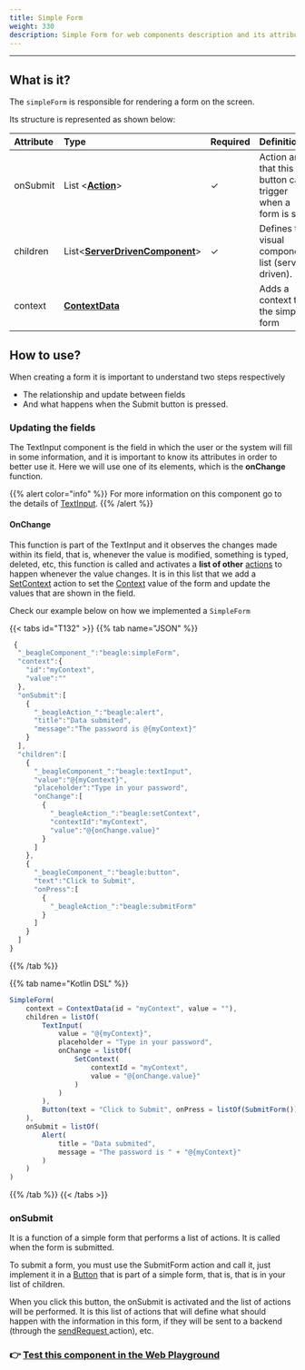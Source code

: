 ```yaml
---
title: Simple Form
weight: 330
description: Simple Form for web components description and its attributes
---
```


---

## What is it?

The `simpleForm` is responsible for rendering a form on the screen. 

Its structure is represented as shown below:

| Attribute | Type | Required | Definition |
| :--- | :--- | :--- | :--- |
| ​onSubmit | List &lt;[**Action**](https://app.gitbook.com/@zup-products/s/beagle/~/drafts/-MJgKhvyrHFMgUm8zhug/v/v1.0-en/api/actions)&gt; |  ✓ | Action array that this button can trigger when a form is sent. |
| children | List&lt;[**ServerDrivenComponent**](https://app.gitbook.com/@zup-products/s/beagle/~/drafts/-MJgKhvyrHFMgUm8zhug/v/v1.0-en/api/components)&gt; |  ✓ | Defines the visual components list \(server driven\). |
| context | **​**[**ContextData**](https://docs.usebeagle.io/api/contexto)**​** | ​ | Adds a context to the simple form |

## How to use? 

When creating a form it is important to understand two steps respectively 

* The relationship and update between fields 
* And what happens when the Submit button is pressed. 

### Updating the fields 

The TextInput component is the field in which the user or the system will fill in some information, and it is important to know its attributes in order to better use it. Here we will use one of its elements, which is the **onChange** function. 

{{% alert color="info" %}}
For more information on this component go to the details of [TextInput](../../../../../ui/textinput). 
{{% /alert %}}

#### OnChange 

This function is part of the TextInput and it observes the changes made within its field, that is, whenever the value is modified, something is typed, deleted, etc, this function is called and activates a **list of other** [actions](../../../../../actions/) to happen whenever the value changes. It is in this list that we add a [SetContext](../../../../../actions/setcontext) action to set the [Context](../../../../../context/) value of the form and update the values ​​that are shown in the field. 

Check our example below on how we implemented a `SimpleForm` 

{{< tabs id="T132" >}}
{{% tab name="JSON" %}}
```javascript
 {
  "_beagleComponent_":"beagle:simpleForm",
  "context":{
    "id":"myContext",
    "value":""
  },
  "onSubmit":[
    {
      "_beagleAction_":"beagle:alert",
      "title":"Data submited",
      "message":"The password is @{myContext}"
    }
  ],
  "children":[
    {
      "_beagleComponent_":"beagle:textInput",
      "value":"@{myContext}",
      "placeholder":"Type in your password",
      "onChange":[
        {
          "_beagleAction_":"beagle:setContext",
          "contextId":"myContext",
          "value":"@{onChange.value}"
        }
      ]
    },
    {
      "_beagleComponent_":"beagle:button",
      "text":"Click to Submit",
      "onPress":[
        {
          "_beagleAction_":"beagle:submitForm"
        }
      ]
    }
  ]
}
```
{{% /tab %}}

{{% tab name="Kotlin DSL" %}}
```javascript
SimpleForm(
    context = ContextData(id = "myContext", value = ""),
    children = listOf(
        TextInput(
            value = "@{myContext}",
            placeholder = "Type in your password",
            onChange = listOf(
                SetContext(
                    contextId = "myContext",
                    value = "@{onChange.value}"
                )
            )
        ),
        Button(text = "Click to Submit", onPress = listOf(SubmitForm()))
    ),
    onSubmit = listOf(
        Alert(
            title = "Data submited", 
            message = "The password is " + "@{myContext}" 
        )
    )
)

```
{{% /tab %}}
{{< /tabs >}}

### onSubmit 

It is a function of a simple form that performs a list of actions. It is called when the form is submitted. 

To submit a form, you must use the SubmitForm action and call it, just implement it in a [Button](../../../ui/button) that is part of a simple form, that is, that is in your list of children. 

When you click this button, the onSubmit is activated and the list of actions will be performed. It is this list of actions that will define what should happen with the information in this form, if they will be sent to a backend \(through the [sendRequest ](../../../actions/sendrequest)action\), etc.

### 👉 [Test this component in the Web Playground](https://beagle-playground.netlify.app/#/demo/default-components/simpleform.json)

